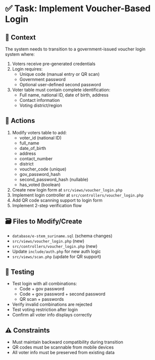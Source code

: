 # ✅ Task: Implement Voucher-Based Login

## 🧠 Context
The system needs to transition to a government-issued voucher login system where:
1. Voters receive pre-generated credentials
2. Login requires:
   - Unique code (manual entry or QR scan)
   - Government password
   - Optional user-defined second password
3. Voter table must contain complete identification:
   - Full name, national ID, date of birth, address
   - Contact information
   - Voting district/region

## 🔧 Actions
1. Modify voters table to add:
   - voter_id (national ID)
   - full_name
   - date_of_birth
   - address
   - contact_number
   - district
   - voucher_code (unique)
   - gov_password_hash
   - second_password_hash (nullable)
   - has_voted (boolean)
2. Create new login form at `src/views/voucher_login.php`
3. Implement login controller at `src/controllers/voucher_login.php`
4. Add QR code scanning support to login form
5. Implement 2-step verification flow

## 🗃️ Files to Modify/Create
- `database/e-stem_suriname.sql` (schema changes)
- `src/views/voucher_login.php` (new)
- `src/controllers/voucher_login.php` (new)
- Update `include/auth.php` for new auth logic
- `src/views/scan.php` (update for QR support)

## 📎 Testing
- Test login with all combinations:
  - Code + gov password
  - Code + gov password + second password
  - QR scan + passwords
- Verify invalid combinations are rejected
- Test voting restriction after login
- Confirm all voter info displays correctly

## ⚠️ Constraints
- Must maintain backward compatibility during transition
- QR codes must be scannable from mobile devices
- All voter info must be preserved from existing data